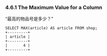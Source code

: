 ### 4.6.1 The Maximum Value for a Column

“最高的物品号是多少？”

```
SELECT MAX(article) AS article FROM shop;
+---------+
| article |
+---------+
|       4 |
+---------+
```



